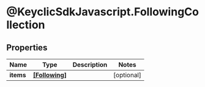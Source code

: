 # @KeyclicSdkJavascript.FollowingCollection

## Properties
Name | Type | Description | Notes
------------ | ------------- | ------------- | -------------
**items** | [**[Following]**](Following.md) |  | [optional] 


